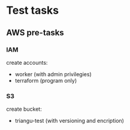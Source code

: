 # Test tasks

## AWS pre-tasks

### IAM
create accounts:
- worker (with admin privilegies)
- terraform (program only)

### S3
create bucket:
- triangu-test (with versioning and encription)

